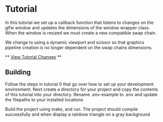 # Tutorial

In this tutorial we set up a callback function that listens to changes on the glfw window and updates the dimensions of the window wrapper class. When the window is resized we must create a new compatible swap chain.

We change to using a dynamic viewport and scissor so that graphics pipeline creation is no longer dependent on the swap chains dimensions.

** [View Tutorial Changes](https://github.com/blurrypiano/littleVulkanEngine/commit/ac911abade3f0747c31b5cf3d21c59c7c077d6f4) **


## Building

Follow the steps in tutorial 0 that go over how to set up your development environment. Next create a directory for your project and copy the contents of this tutorial into your directory. Rename .env-example to .env and update the filepaths to your installed locations

Build the project using make, and run. The project should compile successfully and when display a rainbow triangle on a gray background
